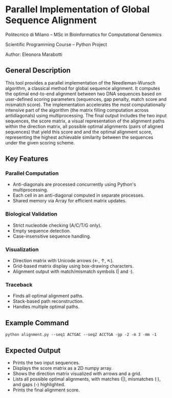 # **Parallel Implementation of Global Sequence Alignment**

Politecnico di Milano – MSc in Bioinformatics for Computational Genomics

Scientific Programming Course – Python Project

Author: Eleonora Marabotti


## General Description
This tool provides a parallel implementation of the Needleman-Wunsch algorithm, a classical method for global sequence alignment. It computes the optimal end-to-end alignment between two DNA sequences based on user-defined scoring parameters (sequences, gap penalty, match score and mismatch score).
The implementation accelerates the most computationally intensive part of the algorithm (the matrix filling computation across antidiagonals) using multiprocessing. The final output includes the two input sequences, the score matrix, a visual representation of the alignment paths within the direction matrix, all possible optimal alignments (pairs of aligned sequences) that yield this score and and the optimal alignment score, representing the highest achievable similarity between the sequences under the given scoring scheme.


## Key Features
### Parallel Computation
- Anti-diagonals are processed concurrently using Python's multiprocessing.
- Each cell in an anti-diagonal computed in separate processes.
- Shared memory via Array for efficient matrix updates.

### Biological Validation
- Strict nucleotide checking (A/C/T/G only).
- Empty sequence detection.
- Case-insensitive sequence handling.

### Visualization
- Direction matrix with Unicode arrows (←, ↑, ↖).
- Grid-based matrix display using box-drawing characters.
- Alignment output with match/mismatch symbols (| and ·).

### Traceback
- Finds all optimal alignment paths.
- Stack-based path reconstruction.
- Handles multiple optimal paths.


## Example Command
    python alignment.py --seq1 ACTGAC --seq2 ACCTGA -gp -2 -m 3 -mm -1


## Expected Output
- Prints the two input sequences.
- Displays the score matrix as a 2D numpy array.
- Shows the direction matrix visualized with arrows and a grid.
- Lists all possible optimal alignments, with matches (|), mismatches (·), and gaps (-) highlighted.
- Prints the final alignment score.
